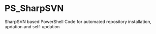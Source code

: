 # PS_SharpSVN
SharpSVN based PowerShell Code for automated repository installation, updation and self-updation
